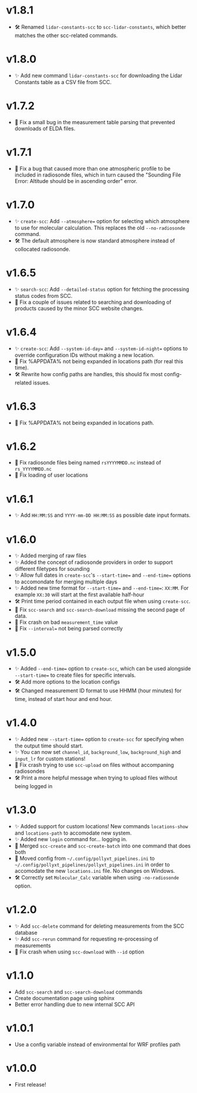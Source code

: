 # v1.8.1
- 🛠 Renamed `lidar-constants-scc` to `scc-lidar-constants`, which better matches the other scc-related commands.

# v1.8.0
- ✨ Add new command `lidar-constants-scc` for downloading the Lidar Constants table as a CSV file from SCC.

# v1.7.2
- 🐜 Fix a small bug in the measurement table parsing that prevented downloads of ELDA files.

# v1.7.1
- 🐜 Fix a bug that caused more than one atmospheric profile to be included in radiosonde files, which in turn caused the "Sounding File Error: Altitude should be in ascending order" error.

# v1.7.0
- ✨ `create-scc`: Add `--atmosphere=` option for selecting which atmosphere to use for molecular calculation. This replaces the old `--no-radiosonde` command.
- 🛠 The default atmosphere is now standard atmosphere instead of collocated radiosonde.

# v1.6.5
- ✨ `search-scc`: Add `--detailed-status` option for fetching the processing status codes from SCC.
- 🐜 Fix a couple of issues related to searching and downloading of products caused by the minor SCC website changes.

# v1.6.4
- ✨ `create-scc`: Add `--system-id-day=` and `--system-id-night=` options to override configuration IDs without making a new location.
- 🐜 Fix %APPDATA% not being expanded in locations path (for real this time).
- 🛠 Rewrite how config paths are handles, this should fix most config-related issues.

# v1.6.3
- 🐜 Fix %APPDATA% not being expanded in locations path.

# v1.6.2
- 🐜 Fix radiosonde files being named `rsYYYYMMDD.nc` instead of `rs_YYYYMMDD.nc`
- 🐜 Fix loading of user locations

# v1.6.1
- ✨ Add `HH:MM:SS` and `YYYY-mm-DD HH:MM:SS` as possible date input formats.

# v1.6.0
- ✨ Added merging of raw files
- ✨ Added the concept of radiosonde providers in order to support different filetypes for sounding
- ✨ Allow full dates in `create-scc`'s `--start-time=` and `--end-time=` options to accomondate for merging multiple days
- ✨ Added new time format for `--start-time=` and `--end-time=`: `XX:MM`. For example `XX:30` will start at the first available half-hour
- 🛠 Print time period contained in each output file when using `create-scc`.
- 🐜 Fix `scc-search` and `scc-search-download` missing the second page of data.
- 🐜 Fix crash on bad `measurement_time` value
- 🐜 Fix `--interval=` not being parsed correctly

# v1.5.0
- ✨ Added `--end-time=` option to `create-scc`, which can be used alongside `--start-time=` to create files for specific
  intervals.
- 🛠 Add more options to the location configs
- 🛠 Changed measurement ID format to use HHMM (hour minutes) for time, instead of start hour and end hour.

# v1.4.0
- ✨ Added new `--start-time=` option to `create-scc` for specifying when the output time should start.
- ✨ You can now set `channel_id`, `background_low`, `background_high` and `input_lr` for custom stations!
- 🐜 Fix crash trying to use `scc-upload` on files without accompaning radiosondes
- 🛠 Print a more helpful message when trying to upload files without being logged in

# v1.3.0
- ✨ Added support for custom locations! New commands `locations-show` and `locations-path` to accomodate new system.
- ✨ Added new `login` command for... logging in.
- 🚨 Merged `scc-create` and `scc-create-batch` into one command that does both
- 🚨 Moved config from `~/.config/pollyxt_pipelines.ini` to `~/.config/pollyxt_pipelines/pollyxt_pipelines.ini` in order
  to accomodate the new `locations.ini` file. No changes on Windows.
- 🛠 Correctly set `Molecular_Calc` variable when using `-no-radiosonde` option.

# v1.2.0
- ✨ Add `scc-delete` command for deleting measurements from the SCC database
- ✨ Add `scc-rerun` command for requesting re-processing of measurements
- 🐜 Fix crash when using `scc-download` with `--id` option

# v1.1.0
- Add `scc-search` and `scc-search-download` commands
- Create documentation page using sphinx
- Better error handling due to new internal SCC API

# v1.0.1
- Use a config variable instead of environmental for WRF profiles path

# v1.0.0
- First release!
